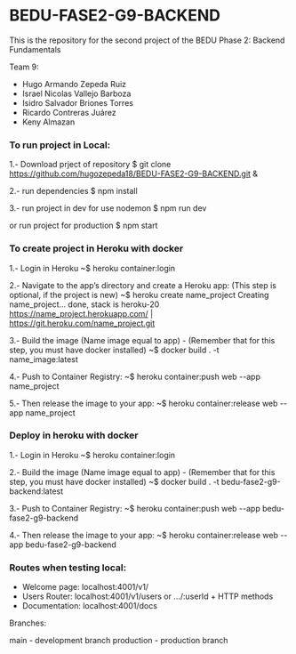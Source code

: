 # BEDU-FASE2-G9-BACKEND
This is the repository for the second project of the BEDU Phase 2: Backend Fundamentals

Team 9:

* Hugo Armando Zepeda Ruiz
* Israel Nicolas Vallejo Barboza
* Isidro Salvador Briones Torres
* Ricardo Contreras Juárez
* Keny Almazan

### To run project in Local:

1.- Download prject of repository
$ git clone https://github.com/hugozepeda18/BEDU-FASE2-G9-BACKEND.git &

2.- run dependencies
$ npm install

3.- run project in dev for use nodemon
$ npm run dev

or run project for production
$ npm start

### To create project in Heroku with docker

1.- Login in Heroku
~$ heroku container:login

2.- Navigate to the app’s directory and create a Heroku app: (This step is optional, if the project is new)
~$ heroku create name_project
Creating name_project... done, stack is heroku-20
https://name_project.herokuapp.com/ | https://git.heroku.com/name_project.git

3.- Build the image (Name image equal to app) - (Remember that for this step, you must have docker installed)
~$ docker build . -t name_image:latest

4.- Push to Container Registry:
~$ heroku container:push web --app name_project

5.- Then release the image to your app:
~$ heroku container:release web --app name_project

### Deploy in heroku with docker

1.- Login in Heroku
~$ heroku container:login

2.- Build the image (Name image equal to app) - (Remember that for this step, you must have docker installed)
~$ docker build . -t bedu-fase2-g9-backend:latest

3.- Push to Container Registry:
~$ heroku container:push web --app bedu-fase2-g9-backend

4.- Then release the image to your app:
~$ heroku container:release web --app bedu-fase2-g9-backend

### Routes when testing local: 

* Welcome page: localhost:4001/v1/ 
* Users Router: localhost:4001/v1/users or .../:userId + HTTP methods
* Documentation: localhost:4001/docs

Branches:

main - development branch
production - production branch